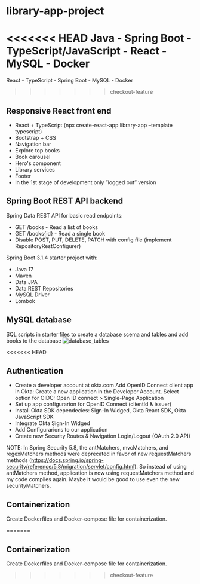 # library-app-project

<<<<<<< HEAD
Java - Spring Boot - TypeScript/JavaScript - React - MySQL - Docker
=======
React - TypeScript - Spring Boot - MySQL - Docker
>>>>>>> checkout-feature

## Responsive React front end

- React + TypeScript (npx create-react-app library-app –template typescript)
- Bootstrap + CSS
- Navigation bar
- Explore top books
- Book carousel
- Hero's component
- Library services
- Footer
- In the 1st stage of development only ”logged out” version

## Spring Boot REST API backend

Spring Data REST API for basic read endpoints:

- GET /books - Read a list of books
- GET /books{id} - Read a single book
- Disable POST, PUT, DELETE, PATCH with config file (implement RepositoryRestConfigurer)

Spring Boot 3.1.4 starter project with:

- Java 17
- Maven
- Data JPA
- Data REST Repositories
- MySQL Driver
- Lombok

## MySQL database

SQL scripts in starter files to create a database scema and tables and add books to the database
![database_tables](https://github.com/tauimonen/library-app-project/assets/64781021/747ba619-089b-43b7-9411-d4b7536c415f)

<<<<<<< HEAD
## Authentication

- Create a developer account at okta.com
Add OpenID Connect client app in Okta: Create a new application in the Developer Account.
Select option for OIDC: Open ID connect > Single-Page Application
- Set up app configurarion for OpenID Connect (clientId & issuer)
- Install Okta SDK dependecies: Sign-In Widged, Okta React SDK, Okta JavaScript SDK
- Integrate Okta Sign-In Widged
- Add Configurarions to our application 
- Create new Security Routes & Navigation Login/Logout (OAuth 2.0 API)

NOTE: In Spring Security 5.8, the antMatchers, mvcMatchers, and regexMatchers methods were deprecated in favor of new requestMatchers methods (https://docs.spring.io/spring-security/reference/5.8/migration/servlet/config.html).
So instead of using antMatchers method, application is now using requestMatchers method and my code compiles again. Maybe it would be good to use even the new securityMatchers.

## Containerization

Create Dockerfiles and Docker-compose file for containerization.

=======
## Containerization

Create Dockerfiles and Docker-compose file for containerization.
>>>>>>> checkout-feature
